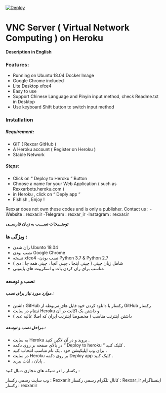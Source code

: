 [![Deploy](https://www.herokucdn.com/deploy/button.svg)](https://heroku.com/deploy)
# VNC Server ( Virtual Network Computing ) on Heroku
**Description in English**

### Features:
  - Running on Ubuntu 18.04 Docker Image
  - Google Chrome included
  - Lite Desktop xfce4
  - Easy to use
  - Support Chinese Language and Pinyin input method, check Readme.txt in Desktop
  - Use keyboard Shift button to switch input method      

### Installation

##### Requirement:
 - GIT  ( Rexxar GitHub )
 - A Heroku account ( Register on Heroku )
 - Stable Network

##### Steps: 
- Click on “ Deploy to Heroku “ Button 
- Choose a name for your Web Application ( such as Rexxarbots.heroku.com )
- in Heroku , click on “ Deply app “ 
- Fishish , Enjoy !


Rexxar does not own these codes and is only a publisher.
Contact us : 
	-Website : rexxar.ir
	-Telegram : rexxar_ir
	-Instagram : rexxar.ir
	
<div dir="rtl font-size:50px">
	<b>  توضــیحات نصـــب به زبان فارســی
	</b>
</div>

###  ویژگی ها : 
  - ران شدن  Ubunto 18.04
- نصب بودن  Google Chrome
- نسخه xfce4
  -نصب بودن Python 3.7 & Python 2.7
- شامل زبان چینی ( چینی اینجا ، چینی آنجا ، چینی همه جا : دی )
 - مناسب برای ران کردن بات و اسکریپت های پایتونی 


###  نصب و توسعه

#####  موارد مورد نیاز برای نصب : 
- داشتن GitHub رکسار یا دانلود کردن خود فایل های مربوطه از GitHub  رکسار
- ثبتنام در سایت Heroku و داشتن یک اکانت در آن
- داشتن اینترنت مناسب ( مخصوصا اینترنت ایران که اصلا عالیه :دی )

#####  مراحل نصب و توسعه : 

- به سایت Heroku بروید و در آن لاگین کنید .
-  در بالای صفحه بر روی دکمه “ Deploy to heroku “ کلیک کنید .
- برای وب اپلیکیشن خود ، یک نام مناسب انتخاب کنید .
- در سایت Heroku بر روی دکمه Deploy app کلیک کنید .
- پایان ، لذت ببرید .


رکسار را در شبکه های مجازی دنبال کنید :

وب سایت رسمی رکسار  : 
Rexxar.ir
کانال تلگرام رسمی رکسار : Rexxar_ir
اینستاگرام رکسار : rexxar.ir
